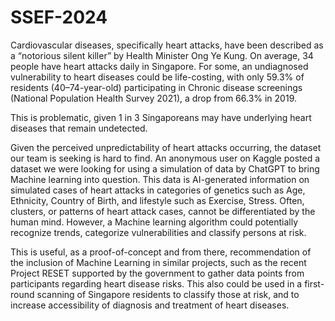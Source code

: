 # SSEF-2024
Cardiovascular diseases, specifically heart attacks, have been described as a “notorious silent killer” by Health Minister Ong Ye Kung. On average, 34 people have heart attacks daily in Singapore. For some, an undiagnosed vulnerability to heart diseases could be life-costing, with only 59.3% of residents (40–74-year-old) participating in Chronic disease screenings (National Population Health Survey 2021), a drop from 66.3% in 2019.

This is problematic, given 1 in 3 Singaporeans may have underlying heart diseases that remain undetected. 

Given the perceived unpredictability of heart attacks occurring, the dataset our team is seeking is hard to find. An anonymous user on Kaggle posted a dataset we were looking for using a simulation of data by ChatGPT to bring Machine learning into question. This data is AI-generated information on simulated cases of heart attacks in categories of genetics such as Age, Ethnicity, Country of Birth, and lifestyle such as Exercise, Stress. Often, clusters, or patterns of heart attack cases, cannot be differentiated by the human mind. However, a Machine learning algorithm could potentially recognize trends, categorize vulnerabilities and classify persons at risk.

This is useful, as a proof-of-concept and from there, recommendation of the inclusion of Machine Learning in similar projects, such as the recent Project RESET supported by the government to gather data points from participants regarding heart disease risks. This also could be used in a first-round scanning of Singapore residents to classify those at risk, and to increase accessibility of diagnosis and treatment of heart diseases.
